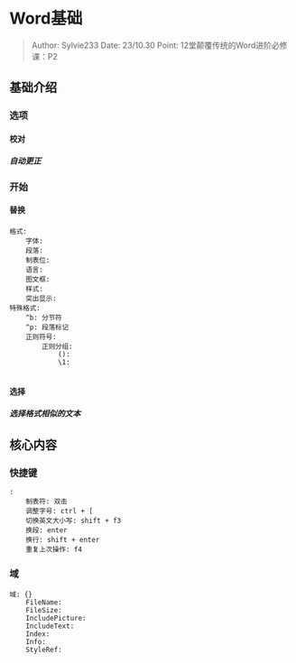# Word基础

> Author: Sylvie233
> Date: 23/10.30
> Point: 12堂颠覆传统的Word进阶必修课：P2

## 基础介绍
### 选项

#### 校对

##### 自动更正


### 开始

#### 替换

```
格式:
	字体:
	段落:
	制表位:
	语言:
	图文框:
	样式:
	突出显示:
特殊格式:
	^b: 分节符
	^p: 段落标记
	正则符号:
		正则分组:
			():
			\1:
		
```


#### 选择

##### 选择格式相似的文本




## 核心内容


### 快捷键

```
:
	制表符: 双击
	调整字号: ctrl + [
	切换英文大小写: shift + f3
	换段: enter
	换行: shift + enter
	重复上次操作: f4
```


### 域

```
域: {}
	FileName:
	FileSize:
	IncludePicture:
	IncludeText:
	Index:
	Info:
	StyleRef:
		
```